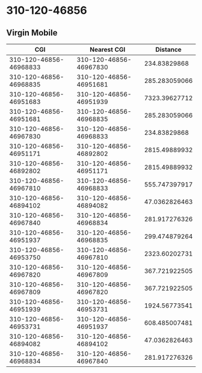 # 310-120-46856
## Virgin Mobile


| CGI | Nearest CGI | Distance |
|-----|-------------|----------|
| 310-120-46856-46968833 | 310-120-46856-46967830 | 234.83829868 |
| 310-120-46856-46968835 | 310-120-46856-46951681 | 285.283059066 |
| 310-120-46856-46951683 | 310-120-46856-46951939 | 7323.39627712 |
| 310-120-46856-46951681 | 310-120-46856-46968835 | 285.283059066 |
| 310-120-46856-46967830 | 310-120-46856-46968833 | 234.83829868 |
| 310-120-46856-46951171 | 310-120-46856-46892802 | 2815.49889932 |
| 310-120-46856-46892802 | 310-120-46856-46951171 | 2815.49889932 |
| 310-120-46856-46967810 | 310-120-46856-46968833 | 555.747397917 |
| 310-120-46856-46894102 | 310-120-46856-46894082 | 47.0362826463 |
| 310-120-46856-46967840 | 310-120-46856-46968834 | 281.917276326 |
| 310-120-46856-46951937 | 310-120-46856-46968835 | 299.474879264 |
| 310-120-46856-46953750 | 310-120-46856-46967810 | 2323.60202731 |
| 310-120-46856-46967820 | 310-120-46856-46967809 | 367.721922505 |
| 310-120-46856-46967809 | 310-120-46856-46967820 | 367.721922505 |
| 310-120-46856-46951939 | 310-120-46856-46953731 | 1924.56773541 |
| 310-120-46856-46953731 | 310-120-46856-46951937 | 608.485007481 |
| 310-120-46856-46894082 | 310-120-46856-46894102 | 47.0362826463 |
| 310-120-46856-46968834 | 310-120-46856-46967840 | 281.917276326 |
